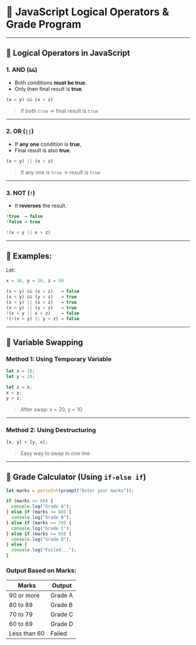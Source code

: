 # 📘 JavaScript Logical Operators & Grade Program

---

## 🔸 Logical Operators in JavaScript

### 1. AND (`&&`)
- Both conditions **must be true**.
- Only then final result is **true**.

```js
(x < y) && (x > z)
```

> If both `true` → final result is `true`

---

### 2. OR (`||`)
- If **any one** condition is **true**,
- Final result is also **true**.

```js
(x < y) || (x > z)
```

> If any one is `true` → result is `true`

---

### 3. NOT (`!`)
- It **reverses** the result.
```js
!true  → false  
!false → true
```

```js
!(x < y || x > z)
```

---

## 🔸 Examples:

Let:

```js
x = 10, y = 30, z = 50
```

```js
(x < y) && (x > z)   → false  
(x < y) && (y < z)   → true  
(x < y) || (x > z)   → true  
(x > y) || (y < z)   → true  
!(x < y || x > z)    → false  
!(!(x > y) || y < z) → false
```

---

## 🔸 Variable Swapping

### Method 1: Using Temporary Variable

```js
let x = 10;
let y = 20;

let z = x;
x = y;
y = z;
```

> After swap: x = 20, y = 10

---

### Method 2: Using Destructuring

```js
[x, y] = [y, x];
```

> Easy way to swap in one line

---

## 🔸 Grade Calculator (Using `if-else if`)

```js
let marks = parseInt(prompt("Enter your marks"));

if (marks >= 90) {
  console.log("Grade A");
} else if (marks >= 80) {
  console.log("Grade B");
} else if (marks >= 70) {
  console.log("Grade C");
} else if (marks >= 60) {
  console.log("Grade D");
} else {
  console.log("Failed...");
}
```

### Output Based on Marks:

| Marks       | Output     |
|-------------|------------|
| 90 or more  | Grade A    |
| 80 to 89    | Grade B    |
| 70 to 79    | Grade C    |
| 60 to 69    | Grade D    |
| Less than 60| Failed     |

